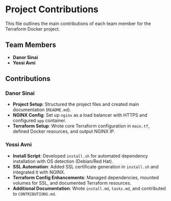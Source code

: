 # Project Contributions

This file outlines the main contributions of each team member for the Terraform Docker project.

## Team Members

- **Danor Sinai**
- **Yossi Avni**

## Contributions

### Danor Sinai

- **Project Setup**: Structured the project files and created main documentation (`README.md`).
- **NGINX Config**: Set up `nginx` as a load balancer with HTTPS and configured `app` container.
- **Terraform Setup**: Wrote core Terraform configuration in `main.tf`, defined Docker resources, and output NGINX IP.

### Yossi Avni

- **Install Script**: Developed `install.sh` for automated dependency installation with OS detection (Debian/Red Hat).
- **SSL Automation**: Added SSL certificate generation in `install.sh` and integrated it with NGINX.
- **Terraform Config Enhancements**: Managed dependencies, mounted volumes for SSL, and documented Terraform resources.
- **Additional Documentation**: Wrote `install.md`, `tasks.md`, and contributed to `CONTRIBUTIONS.md`.
